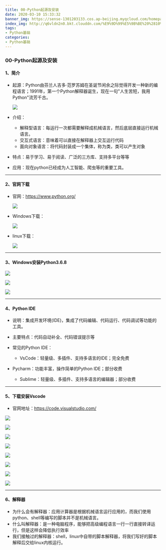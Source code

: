 ```yaml
---
title: 00-Python起源及安装
date: 2020-03-10 15:33:32
banner_img: https://sense-1301203133.cos.ap-beijing.myqcloud.com/homepahe/%E6%96%87%E7%AB%A0-python-%E5%9F%BA%E7%A1%80-%E4%BC%81%E9%B9%85.jpg
index_img: http://q6vldn2n0.bkt.clouddn.com/%E9%9D%99%E5%9B%BE%20%2810%29.jpg
tags:
- Python基础
categories:
- Python基础
---
```


### 00-Python起源及安装



#### 1、简介

* 起源：Python由芬兰人吉多·范罗苏姆在圣诞节闲余之际觉得开发一种新的编程语言；1991年，第一个Python解释器诞生，现在一句"人生苦短，我用Python"流芳千古。

  ![](http://q6yrwyqtj.bkt.clouddn.com/Python%E5%9F%BA%E7%A1%80/%E5%90%89%E5%A4%9A%C2%B7%E8%8C%83%E7%BD%97%E8%8B%8F%E5%A7%86.jpg)

* 介绍：

  * 解释型语言：每运行一次都需要解释成机械语言，然后底层直接运行机械语言。
  * 交互式语言：意味着可以直接在解释器上交互运行代码
  * 面向对象语言：将代码封装成一个集体，称为类，类可以产生对象

* 特点：易于学习、易于阅读、广泛的三方库、支持多平台等等

* 应用：现在python已经成为人工智能、爬虫等的重要工具。

-----



#### 2、官网下载

* 官网：https://www.python.org/

  ![](http://q6yrwyqtj.bkt.clouddn.com/Python%E5%9F%BA%E7%A1%80/Python%E5%AE%98%E7%BD%91.png)

* Windows下载：

  ![](http://q6yrwyqtj.bkt.clouddn.com/Python%E5%9F%BA%E7%A1%80/Windows-python-exe.png)

  

* linux下载：

  ![](http://q6yrwyqtj.bkt.clouddn.com/Python%E5%9F%BA%E7%A1%80/linux-python-tgz.png)

-----



#### 3、Windows安装Python3.6.8

![](http://q6yrwyqtj.bkt.clouddn.com/Python%E5%9F%BA%E7%A1%80/Python-install-01.png)

![](http://q6yrwyqtj.bkt.clouddn.com/Python%E5%9F%BA%E7%A1%80/Python-install-02.png)

![](http://q6yrwyqtj.bkt.clouddn.com/Python%E5%9F%BA%E7%A1%80/Python-install-03.png)

-----



#### 4、Python IDE

* 说明：集成开发环境(IDE)，集成了代码编辑、代码运行、代码调试等功能的工具。

* 主要特点：代码自动补全、代码错误提示等

* 常见的Python IDE：

  * VsCode：轻量级、多插件、支持多语言的IDE；完全免费
* Pycharm：功能丰富，操作简单的Python IDE；部分收费
  * Sublime：轻量级、多插件、支持多语言的编辑器；部分收费

-----



#### 5、下载安装Vscode

* 官网地址：https://code.visualstudio.com/

![](http://q6yrwyqtj.bkt.clouddn.com/Python%E5%9F%BA%E7%A1%80/Windows-install-Vs-01.png)

![](http://q6yrwyqtj.bkt.clouddn.com/Python%E5%9F%BA%E7%A1%80/Windows-install-Vs-02.png)

![](http://q6yrwyqtj.bkt.clouddn.com/Python%E5%9F%BA%E7%A1%80/Windows-install-Vs-03.png)

![](http://q6yrwyqtj.bkt.clouddn.com/Python%E5%9F%BA%E7%A1%80/Windows-install-Vs-04.png)

![](http://q6yrwyqtj.bkt.clouddn.com/Python%E5%9F%BA%E7%A1%80/Windows-install-Vs-05.png)

![](http://q6yrwyqtj.bkt.clouddn.com/Python%E5%9F%BA%E7%A1%80/Windows-install-Vs-06.png)

![](http://q6yrwyqtj.bkt.clouddn.com/Python%E5%9F%BA%E7%A1%80/Windows-install-Vs-07.png)

![](http://q6yrwyqtj.bkt.clouddn.com/Python%E5%9F%BA%E7%A1%80/Windows-install-Vs-08.png)

-----



#### 6、解释器

* 为什么会有解释器：应用计算器是根据机械语言运行应用的，而我们使用python、shell等编写的脚本并不是机械语言。
* 什么叫解释器：是一种电脑程序，能够把高级编程语言一行一行直接转译运行，但是这样会降低执行效率
* 我们接触过的解释器：shell，linux中自带的脚本解释器，将我们写好的脚本解释后交给linux内核运行。
